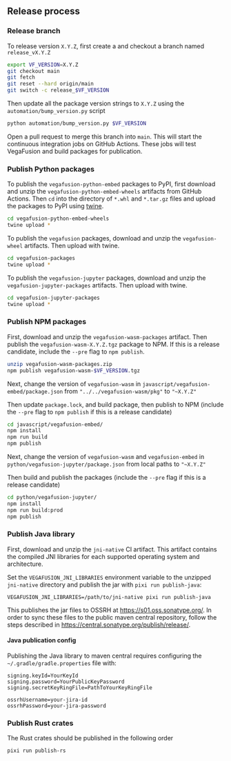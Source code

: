 ## Release process

### Release branch
To release version `X.Y.Z`, first create a and checkout a branch named `release_vX.Y.Z`

```bash
export VF_VERSION=X.Y.Z
git checkout main
git fetch
git reset --hard origin/main
git switch -c release_$VF_VERSION
```

Then update all the package version strings to `X.Y.Z` using the `automation/bump_version.py` script

```bash
python automation/bump_version.py $VF_VERSION
```

Open a pull request to merge this branch into `main`.  This will start the continuous integration jobs on GitHub Actions. These jobs will test VegaFusion and build packages for publication.

### Publish Python packages
To publish the `vegafusion-python-embed` packages to PyPI, first download and unzip the `vegafusion-python-embed-wheels` artifacts from GitHub Actions. Then `cd` into the directory of `*.whl` and `*.tar.gz` files and upload the packages to PyPI using [twine](https://pypi.org/project/twine/).

```bash
cd vegafusion-python-embed-wheels
twine upload *
```

To publish the `vegafusion` packages, download and unzip the `vegafusion-wheel` artifacts. Then upload with twine.

```bash
cd vegafusion-packages
twine upload *
```

To publish the `vegafusion-jupyter` packages, download and unzip the `vegafusion-jupyter-packages` artifacts. Then upload with twine.

```bash
cd vegafusion-jupyter-packages
twine upload *
```

### Publish NPM packages
First, download and unzip the `vegafusion-wasm-packages` artifact. Then publish the `vegafusion-wasm-X.Y.Z.tgz` package to NPM.  If this is a release candidate, include the `--pre` flag to `npm publish`.

```bash
unzip vegafusion-wasm-packages.zip
npm publish vegafusion-wasm-$VF_VERSION.tgz
```

Next, change the version of `vegafusion-wasm` in `javascript/vegafusion-embed/package.json` from `"../../vegafusion-wasm/pkg"` to `"~X.Y.Z"`

Then update `package.lock`, and build package, then publish to NPM (include the `--pre` flag to `npm publish` if this is a release candidate)
```bash
cd javascript/vegafusion-embed/
npm install
npm run build 
npm publish
```

Next, change the version of `vegafusion-wasm` and `vegafusion-embed` in `python/vegafusion-jupyter/package.json` from local paths to `"~X.Y.Z"`

Then build and publish the packages (include the `--pre` flag if this is a release candidate)

```bash
cd python/vegafusion-jupyter/
npm install
npm run build:prod
npm publish
```

### Publish Java library
First, download and unzip the `jni-native` CI artifact. This artifact contains the compiled JNI libraries for each supported operating system and architecture.

Set the `VEGAFUSION_JNI_LIBRARIES` environment variable to the unzipped `jni-native` directory and publish the jar with `pixi run publish-java`:

```
VEGAFUSION_JNI_LIBRARIES=/path/to/jni-native pixi run publish-java
```

This publishes the jar files to OSSRH at https://s01.oss.sonatype.org/. In order to sync these files to the public maven central repository, follow the steps described in https://central.sonatype.org/publish/release/.

#### Java publication config
Publishing the Java library to maven central requires configuring the `~/.gradle/gradle.properties` file with:
```
signing.keyId=YourKeyId
signing.password=YourPublicKeyPassword
signing.secretKeyRingFile=PathToYourKeyRingFile

ossrhUsername=your-jira-id
ossrhPassword=your-jira-password
```



### Publish Rust crates
The Rust crates should be published in the following order

```
pixi run publish-rs
```
